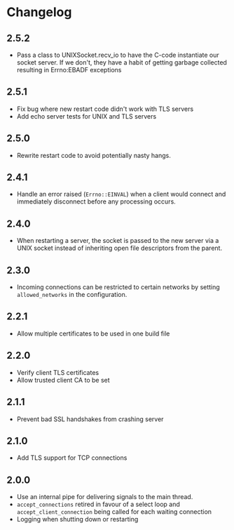 # Changelog

## 2.5.2
* Pass a class to UNIXSocket.recv_io to have the C-code instantiate our socket server. If we don't, they have a habit of getting garbage collected resulting in Errno:EBADF exceptions

## 2.5.1
* Fix bug where new restart code didn't work with TLS servers
* Add echo server tests for UNIX and TLS servers

## 2.5.0
* Rewrite restart code to avoid potentially nasty hangs.

## 2.4.1
* Handle an error raised (`Errno::EINVAL`) when a client would connect and immediately disconnect before any processing occurs.

## 2.4.0
* When restarting a server, the socket is passed to the new server via a UNIX socket instead of inheriting open file descriptors from the parent.

## 2.3.0
* Incoming connections can be restricted to certain networks by setting `allowed_networks` in the configuration.

## 2.2.1
* Allow multiple certificates to be used in one build file

## 2.2.0
* Verify client TLS certificates
* Allow trusted client CA to be set

## 2.1.1
* Prevent bad SSL handshakes from crashing server

## 2.1.0
* Add TLS support for TCP connections

## 2.0.0
* Use an internal pipe for delivering signals to the main thread.
* `accept_connections` retired in favour of a select loop and `accept_client_connection` being called for each waiting connection
* Logging when shutting down or restarting
